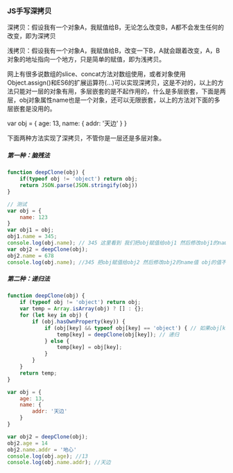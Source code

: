 ### JS手写深拷贝

深拷贝：假设我有一个对象A，我赋值给B，无论怎么改变B，A都不会发生任何的改变，即为深拷贝

浅拷贝：假设我有一个对象A，我赋值给B，改变一下B，A就会跟着改变，A，B对象的地址指向一个地方，只是简单的赋值，即为浅拷贝。

网上有很多说数组的slice、concat方法对数组使用，或者对象使用Object.assign()和ES6的扩展运算符(...)可以实现深拷贝，这是不对的，以上的方法只能对一层的对象有用，多层嵌套的是不起作用的，什么是多层嵌套，下面是两层，obj对象属性name也是一个对象，还可以无限嵌套，以上的方法对下面的多层嵌套是没用的。

var obj = {
    age: 13,
    name: {
        addr: '天边'
    }
}

下面两种方法实现了深拷贝，不管你是一层还是多层对象。

##### 第一种：脑残法

```javascript
function deepClone(obj) {
    if(typeof obj != 'object') return obj;
    return JSON.parse(JSON.stringify(obj))
}

// 测试
var obj = {
    name: 123
}
var obj1 = obj;
obj1.name = 345;
console.log(obj.name); // 345 这里看到 我们把obj赋值给obj1 然后修改obj1的name值，obj的name值同样发生了改变
var obj2 = deepClone(obj);
obj2.name = 678
console.log(obj.name); //345 把obj赋值给obj2 然后修改obj2的name值 obj的值不发生改变
```

##### 第二种：递归法

```javascript
function deepClone(obj) {
    if (typeof obj != 'object') return obj;
    var temp = Array.isArray(obj) ? [] : {};
    for (let key in obj) {
        if (obj.hasOwnProperty(key)) {
            if (obj[key] && typeof obj[key] == 'object') { // 如果obj[key]还是对象则执行递归
                temp[key] = deepClone(obj[key]); // 递归
            } else {
                temp[key] = obj[key];
            }
        }
    }
    return temp;
}

var obj = {
    age: 13,
    name: {
        addr: '天边'
    }
}

var obj2 = deepClone(obj);
obj2.age = 14
obj2.name.addr = '地心'
console.log(obj.age); //13
console.log(obj.name.addr); //天边
```

